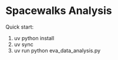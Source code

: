 # Spacewalks Analysis

Quick start:

1. uv python install
2. uv sync
3. uv run python eva_data_analysis.py